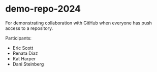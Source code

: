 # demo-repo-2024
For demonstrating collaboration with GitHub when everyone has push access to a repository.

Participants:

- Eric Scott
- Renata Diaz
- Kat Harper
- Dani Steinberg